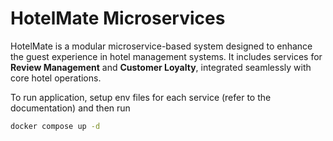 # HotelMate Microservices

HotelMate is a modular microservice-based system designed to enhance the guest experience in hotel management systems. It includes services for **Review Management** and **Customer Loyalty**, integrated seamlessly with core hotel operations.

To run application, setup env files for each service (refer to the documentation) and then run
```bash
docker compose up -d
```
